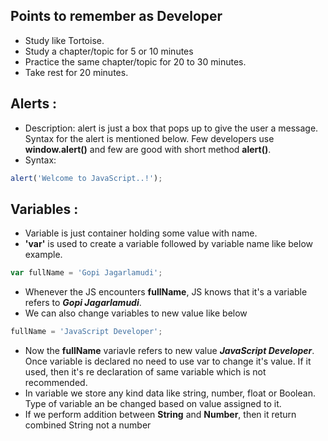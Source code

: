 ## Points to remember as Developer
- Study like Tortoise.
- Study a chapter/topic for 5 or 10 minutes
- Practice the same chapter/topic for 20 to 30 minutes.
- Take rest for 20 minutes.

## Alerts :
- Description: alert is just a box that pops up to give the user a message. Syntax for the alert is mentioned below. Few developers use **window.alert()** and few are good with short method **alert()**.
- Syntax: 
```js
alert('Welcome to JavaScript..!');
```

## Variables :
- Variable is just container holding some value with name. 
- **'var'** is used to create a variable followed by variable name like below example.
```js
var fullName = 'Gopi Jagarlamudi';
```
- Whenever the JS encounters **fullName**, JS knows that it's a variable refers to ***Gopi Jagarlamudi***.
- We can also change variables to new value like below
```js
fullName = 'JavaScript Developer';
```
- Now the **fullName** variavle refers to new value ***JavaScript Developer***. Once variable is declared no need to use var to change it's value. If it used, then it's re declaration of same variable which is not recommended.
- In variable we store any kind data like string, number, float or Boolean. Type of variable an be changed based on value assigned to it.
- If we perform addition between **String** and **Number**, then it return combined String not a number
<!--stackedit_data:
eyJoaXN0b3J5IjpbLTE2NzI0OTg4NzcsLTcyNjk0MDAyNywtMT
U2MTg1NDUxMywtMTk3NzE3NDQzMSwtMjIzNjE1OTk1LDQ1NzQw
MTg4NSw5MzY5OTE2MzEsMTkzMzU4OTQyNywtNDc2MTgxNTldfQ
==
-->